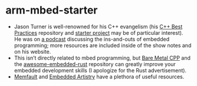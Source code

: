 # arm-mbed-starter

+ Jason Turner is well-renowned for his C++ evangelism (his [C++ Best Practices](https://lefticus.gitbooks.io/cpp-best-practices/content/01-Preface.html) repository and [starter project](https://github.com/lefticus/cpp_starter_project) may be of particular interest). 
He was on [a podcast](https://embedded.fm/episodes/247) discussing the ins-and-outs of embedded programming; more resources are included inside of the show notes and on his website. 
+ This isn’t directly related to mbed programming, but [Bare Metal CPP](https://arobenko.gitbooks.io/bare_metal_cpp/content/) and the [awesome-embedded-rust](https://github.com/rust-embedded/awesome-embedded-rust) repository can greatly improve your embedded development skills (I apologize for the Rust advertisement). 
+ [Memfault](https://interrupt.memfault.com/blog/) and [Embedded Artistry](https://embeddedartistry.com/) have a plethora of useful resources. 
